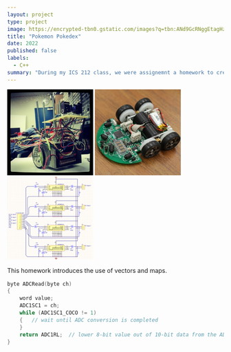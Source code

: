```yaml
---
layout: project
type: project
image: https://encrypted-tbn0.gstatic.com/images?q=tbn:ANd9GcRNggEtagHz85kQ5Y2FQPwNAFOY93sAVu7B_w&s
title: "Pokemon Pokedex"
date: 2022
published: false
labels:
  - C++
summary: "During my ICS 212 class, we were assignemnt a homework to create a functional Pokemon Pokedex in C++."
---
```


<div class="text-center p-4">
  <img width="200px" src="../img/micromouse/micromouse-robot.png" class="img-thumbnail" >
  <img width="200px" src="../img/micromouse/micromouse-robot-2.jpg" class="img-thumbnail" >
  <img width="200px" src="../img/micromouse/micromouse-circuit.png" class="img-thumbnail" >
</div>

This homework introduces the use of vectors and maps.

```cpp
byte ADCRead(byte ch)
{
    word value;
    ADC1SC1 = ch;
    while (ADC1SC1_COCO != 1)
    {   // wait until ADC conversion is completed   
    }
    return ADC1RL;  // lower 8-bit value out of 10-bit data from the ADC
}
```

